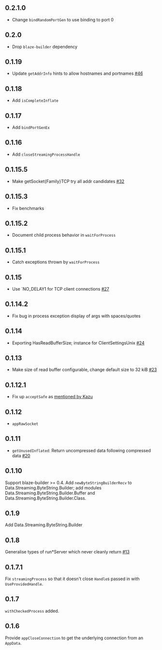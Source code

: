 ## 0.2.1.0

* Change `bindRandomPortGen` to use binding to port 0

## 0.2.0

* Drop `blaze-builder` dependency

## 0.1.19

* Update `getAddrInfo` hints to allow hostnames and portnames [#46](https://github.com/fpco/streaming-commons/issues/46)

## 0.1.18

* Add `isCompleteInflate`

## 0.1.17

* Add `bindPortGenEx`

## 0.1.16

* Add `closeStreamingProcessHandle`

## 0.1.15.5

* Make getSocket{Family}TCP try all addr candidates [#32](https://github.com/fpco/streaming-commons/pull/32)

## 0.1.15.3

* Fix benchmarks

## 0.1.15.2

* Document child process behavior in `waitForProcess`

## 0.1.15.1

* Catch exceptions thrown by `waitForProcess`

## 0.1.15

* Use `NO_DELAY1 for TCP client connections [#27](https://github.com/fpco/streaming-commons/issues/27)

## 0.1.14.2

* Fix bug in process exception display of args with spaces/quotes

## 0.1.14

* Exporting HasReadBufferSize; instance for ClientSettingsUnix [#24](https://github.com/fpco/streaming-commons/pull/24)

## 0.1.13

* Make size of read buffer configurable, change default size to 32 kiB [#23](https://github.com/fpco/streaming-commons/pull/23)

## 0.1.12.1

* Fix up `acceptSafe` as [mentioned by Kazu](https://github.com/yesodweb/wai/issues/361#issuecomment-102204803)

## 0.1.12

* `appRawSocket`

## 0.1.11

* `getUnusedInflated`: Return uncompressed data following compressed data [#20](https://github.com/fpco/streaming-commons/issues/20)

## 0.1.10

Support blaze-builder >= 0.4.  Add `newByteStringBuilderRecv` to Data.Streaming.ByteString.Builder; add modules Data.Streaming.ByteString.Builder.Buffer and  Data.Streaming.ByteString.Builder.Class.

## 0.1.9

Add Data.Streaming.ByteString.Builder

## 0.1.8

Generalise types of run\*Server which never cleanly return [#13](https://github.com/fpco/streaming-commons/pull/13)

## 0.1.7.1

Fix `streamingProcess` so that it doesn't close `Handle`s passed in with
`UseProvidedHandle`.

## 0.1.7

`withCheckedProcess` added.

## 0.1.6

Provide `appCloseConnection` to get the underlying connection from an `AppData`.
